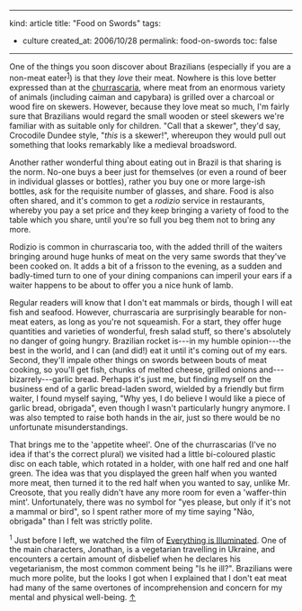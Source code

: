 -----
kind: article
title: "Food on Swords"
tags:
- culture
created_at: 2006/10/28
permalink: food-on-swords
toc: false
-----

<p>One of the things you soon discover about Brazilians (especially if you are a non-meat eater<sup id="r1-281006"><a href="#f1-281006">1</a></sup>) is that they <em>love</em> their meat. Nowhere is this love better expressed than at the <a href="http://en.wikipedia.org/wiki/Churrascaria">churrascaria</a>, where meat from an enormous variety of animals (including caiman and capybara) is grilled over a charcoal or wood fire on skewers. However, because they love meat so much, I'm fairly sure that Brazilians would regard the small wooden or steel skewers we're familiar with as suitable only for children. "Call that a skewer", they'd say, Crocodile Dundee style, "<em>this</em> is a skewer!", whereupon they would pull out something that looks remarkably like a medieval broadsword.</p>

<p>Another rather wonderful thing about eating out in Brazil is that sharing is the norm. No-one buys a beer just for themselves (or even a round of beer in individual glasses or bottles), rather you buy one or more large-ish bottles, ask for the requisite number of glasses, and share. Food is also often shared, and it's common to get a <em>rodizio</em> service in restaurants, whereby you pay a set price and they keep bringing a variety of food to the table which you share, until you're so full you beg them not to bring any more.</p>


<p>Rodizio is common in churrascaria too, with the added thrill of the waiters bringing around huge hunks of meat on the very same swords that they've been cooked on. It adds a bit of a frisson to the evening, as a sudden and badly-timed turn to one of your dining companions can imperil your ears if a waiter happens to be about to offer you a nice hunk of lamb.</p>

<p>Regular readers will know that I don't eat mammals or birds, though I will eat fish and seafood. However, churrascaria are surprisingly bearable for non-meat eaters, as long as you're not squeamish. For a start, they offer huge quantities and varieties of wonderful, fresh salad stuff, so there's absolutely no danger of going hungry. Brazilian rocket is---in my humble opinion---the best in the world, and I can (and did!) eat it until it's coming out of my ears. Second, they'll impale other things on swords between bouts of meat cooking, so you'll get fish, chunks of melted cheese, grilled onions and---bizarrely---garlic bread. Perhaps it's just me, but finding myself on the business end of a garlic bread-laden sword, wielded by a friendly but firm waiter, I found myself saying, "Why yes, I do believe I would like a piece of garlic bread, obrigada", even though I wasn't particularly hungry anymore. I was also tempted to raise both hands in the air, just so there would be no unfortunate misunderstandings.</p>

<p>That brings me to the 'appetite wheel'. One of the churrascarias (I've no idea if that's the correct plural) we visited had a little bi-coloured plastic disc on each table, which rotated in a holder, with one half red and one half green. The idea was that you displayed the green half when you wanted more meat, then turned it to the red half when you wanted to say, unlike Mr. Creosote, that you really didn't have any more room for even a 'waffer-thin mint'. Unfortunately, there was no symbol for "yes please, but only if it's not a mammal or bird", so I spent rather more of my time saying "N&atilde;o, obrigada" than I felt was strictly polite.</p>

<p><sup id="f1-281006">1</sup> Just before I left, we watched the film of <a href="http://www.imdb.com/title/tt0404030/">Everything is Illuminated</a>. One of the main characters, Jonathan, is a vegetarian travelling in Ukraine, and encounters a certain amount of disbelief when he declares his vegetarianism, the most common comment being "Is he ill?". Brazilians were much more polite, but the looks I got when I explained that I don't eat meat had many of the same overtones of incomprehension and concern for my mental and physical well-being. <a href="#r1-281006">&uarr;</a></p>

